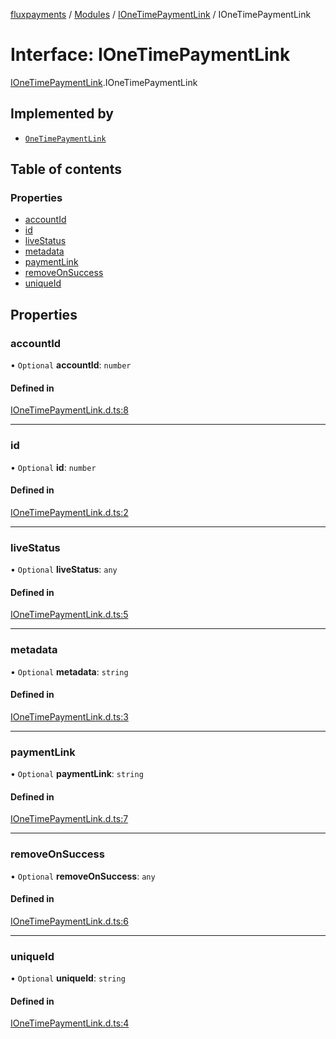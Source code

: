 [fluxpayments](../README.md) / [Modules](../modules.md) / [IOneTimePaymentLink](../modules/IOneTimePaymentLink.md) / IOneTimePaymentLink

# Interface: IOneTimePaymentLink

[IOneTimePaymentLink](../modules/IOneTimePaymentLink.md).IOneTimePaymentLink

## Implemented by

- [`OneTimePaymentLink`](../classes/OneTimePaymentLink.OneTimePaymentLink.md)

## Table of contents

### Properties

- [accountId](IOneTimePaymentLink.IOneTimePaymentLink.md#accountid)
- [id](IOneTimePaymentLink.IOneTimePaymentLink.md#id)
- [liveStatus](IOneTimePaymentLink.IOneTimePaymentLink.md#livestatus)
- [metadata](IOneTimePaymentLink.IOneTimePaymentLink.md#metadata)
- [paymentLink](IOneTimePaymentLink.IOneTimePaymentLink.md#paymentlink)
- [removeOnSuccess](IOneTimePaymentLink.IOneTimePaymentLink.md#removeonsuccess)
- [uniqueId](IOneTimePaymentLink.IOneTimePaymentLink.md#uniqueid)

## Properties

### accountId

• `Optional` **accountId**: `number`

#### Defined in

[IOneTimePaymentLink.d.ts:8](https://github.com/fluxpayments1/fluxpayments_api_ts/blob/0d122970a2b2eb37b3253deac5b64355681713d9/src/types/flux_types/IOneTimePaymentLink.d.ts#L8)

___

### id

• `Optional` **id**: `number`

#### Defined in

[IOneTimePaymentLink.d.ts:2](https://github.com/fluxpayments1/fluxpayments_api_ts/blob/0d122970a2b2eb37b3253deac5b64355681713d9/src/types/flux_types/IOneTimePaymentLink.d.ts#L2)

___

### liveStatus

• `Optional` **liveStatus**: `any`

#### Defined in

[IOneTimePaymentLink.d.ts:5](https://github.com/fluxpayments1/fluxpayments_api_ts/blob/0d122970a2b2eb37b3253deac5b64355681713d9/src/types/flux_types/IOneTimePaymentLink.d.ts#L5)

___

### metadata

• `Optional` **metadata**: `string`

#### Defined in

[IOneTimePaymentLink.d.ts:3](https://github.com/fluxpayments1/fluxpayments_api_ts/blob/0d122970a2b2eb37b3253deac5b64355681713d9/src/types/flux_types/IOneTimePaymentLink.d.ts#L3)

___

### paymentLink

• `Optional` **paymentLink**: `string`

#### Defined in

[IOneTimePaymentLink.d.ts:7](https://github.com/fluxpayments1/fluxpayments_api_ts/blob/0d122970a2b2eb37b3253deac5b64355681713d9/src/types/flux_types/IOneTimePaymentLink.d.ts#L7)

___

### removeOnSuccess

• `Optional` **removeOnSuccess**: `any`

#### Defined in

[IOneTimePaymentLink.d.ts:6](https://github.com/fluxpayments1/fluxpayments_api_ts/blob/0d122970a2b2eb37b3253deac5b64355681713d9/src/types/flux_types/IOneTimePaymentLink.d.ts#L6)

___

### uniqueId

• `Optional` **uniqueId**: `string`

#### Defined in

[IOneTimePaymentLink.d.ts:4](https://github.com/fluxpayments1/fluxpayments_api_ts/blob/0d122970a2b2eb37b3253deac5b64355681713d9/src/types/flux_types/IOneTimePaymentLink.d.ts#L4)
